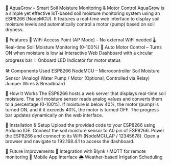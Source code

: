 🌱 AquaGrow – Smart Soil Moisture Monitoring & Motor Control
AquaGrow is a simple yet effective IoT-based soil moisture monitoring system using an ESP8266 (NodeMCU). It features a real-time web interface to display soil moisture levels and automatically control a motor (pump) based on soil dryness.

🚀 Features
📡 WiFi Access Point (AP Mode) – No external WiFi needed
🌡️ Real-time Soil Moisture Monitoring (0-100%)
🔄 Auto Motor Control – Turns ON when moisture is low
📊 Interactive Web Dashboard with a circular progress bar
💡 Onboard LED Indicator for motor status

🛠️ Components Used
ESP8266 NodeMCU – Microcontroller
Soil Moisture Sensor (Analog)
Water Pump / Motor (Optional, Controlled via Relay)
Jumper Wires & Breadboard

📜 How It Works
The ESP8266 hosts a web server that displays real-time soil moisture.
The soil moisture sensor reads analog values and converts them to a percentage (0-100%).
If moisture is below 40%, the motor (pump) is turned ON, and if it exceeds 40%, the motor is turned OFF.
The progress bar updates dynamically on the web interface.

🔧 Installation & Setup
Upload the provided code to your ESP8266 using Arduino IDE.
Connect the soil moisture sensor to A0 pin of ESP8266.
Power the ESP8266 and connect to its WiFi (NodeMCU_AP / 12345678).
Open a browser and navigate to 192.168.4.1 to access the dashboard.

🔗 Future Improvements
🔌 Integration with Blynk / MQTT for remote monitoring
📱 Mobile App Interface
🌦️ Weather-based Irrigation Scheduling
